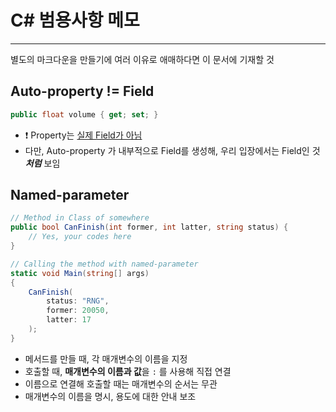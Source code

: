 # C# 범용사항 메모
------
별도의 마크다운을 만들기에 여러 이유로 애매하다면 이 문서에 기재할 것

## Auto-property != Field

```C#
public float volume { get; set; }
```

- ❗ Property는 <u>실제 Field가 아님</u> 
- 다만, Auto-property 가 내부적으로 Field를 생성해, 우리 입장에서는 Field인 것***처럼*** 보임

## Named-parameter
```C#
// Method in Class of somewhere
public bool CanFinish(int former, int latter, string status) {
    // Yes, your codes here
}

// Calling the method with named-parameter
static void Main(string[] args)
{
    CanFinish(
        status: "RNG",
        former: 20050,
        latter: 17
    );
}
```

- 메서드를 만들 때, 각 매개변수의 이름을 지정
- 호출할 때, **매개변수의 이름과 값**을 `:` 를 사용해 직접 연결
- 이름으로 연결해 호출할 때는 매개변수의 순서는 무관
- 매개변수의 이름을 명시, 용도에 대한 안내 보조